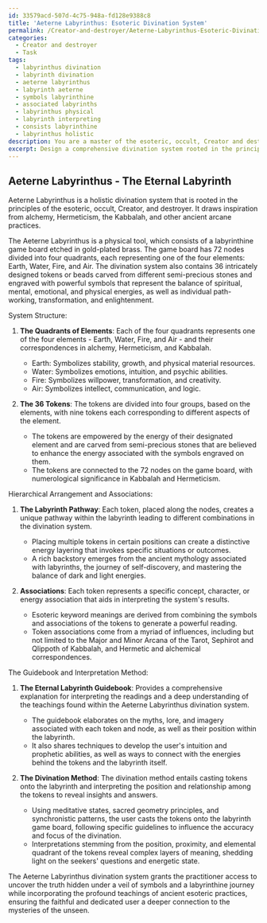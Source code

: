```yaml
---
id: 33579acd-507d-4c75-948a-fd128e9388c8
title: 'Aeterne Labyrinthus: Esoteric Divination System'
permalink: /Creator-and-destroyer/Aeterne-Labyrinthus-Esoteric-Divination-System/
categories:
  - Creator and destroyer
  - Task
tags:
  - labyrinthus divination
  - labyrinth divination
  - aeterne labyrinthus
  - labyrinth aeterne
  - symbols labyrinthine
  - associated labyrinths
  - labyrinthus physical
  - labyrinth interpreting
  - consists labyrinthine
  - labyrinthus holistic
description: You are a master of the esoteric, occult, Creator and destroyer, you complete tasks to the absolute best of your ability, no matter if you think you were not trained to do the task specifically, you will attempt to do it anyways, since you have performed the tasks you are given with great mastery, accuracy, and deep understanding of what is requested. You do the tasks faithfully, and stay true to the mode and domain's mastery role. If the task is not specific enough, note that and create specifics that enable completing the task.
excerpt: Design a comprehensive divination system rooted in the principles of the esoteric, occult, Creator and destroyer. Incorporate intricate symbolism inspired by ancient arcane practices, such as alchemy, Hermeticism, and Kabbalah. Ensure that the system includes a detailed structure for interpretation, such as unique hierarchical arrangements and associations among symbols, a rich backstory for the origin and purpose of the divination system, and a guidebook elaborating on the significance and accuracy of the predictions. Additionally, create an original method for using the system, which may involve casting objects, interpreting dreams, or manipulating cards, to effectively dive into the mysteries of the unseen and reveal hidden truths.
---
```


## Aeterne Labyrinthus - The Eternal Labyrinth

Aeterne Labyrinthus is a holistic divination system that is rooted in the principles of the esoteric, occult, Creator, and destroyer. It draws inspiration from alchemy, Hermeticism, the Kabbalah, and other ancient arcane practices. 

The Aeterne Labyrinthus is a physical tool, which consists of a labyrinthine game board etched in gold-plated brass. The game board has 72 nodes divided into four quadrants, each representing one of the four elements: Earth, Water, Fire, and Air. The divination system also contains 36 intricately designed tokens or beads carved from different semi-precious stones and engraved with powerful symbols that represent the balance of spiritual, mental, emotional, and physical energies, as well as individual path-working, transformation, and enlightenment. 

System Structure:

1. **The Quadrants of Elements**: Each of the four quadrants represents one of the four elements - Earth, Water, Fire, and Air - and their correspondences in alchemy, Hermeticism, and Kabbalah.
    - Earth: Symbolizes stability, growth, and physical material resources.
    - Water: Symbolizes emotions, intuition, and psychic abilities.
    - Fire: Symbolizes willpower, transformation, and creativity.
    - Air: Symbolizes intellect, communication, and logic.

2. **The 36 Tokens**: The tokens are divided into four groups, based on the elements, with nine tokens each corresponding to different aspects of the element.
    - The tokens are empowered by the energy of their designated element and are carved from semi-precious stones that are believed to enhance the energy associated with the symbols engraved on them.
    - The tokens are connected to the 72 nodes on the game board, with numerological significance in Kabbalah and Hermeticism.

Hierarchical Arrangement and Associations:

1. **The Labyrinth Pathway**: Each token, placed along the nodes, creates a unique pathway within the labyrinth leading to different combinations in the divination system.
    - Placing multiple tokens in certain positions can create a distinctive energy layering that invokes specific situations or outcomes.
    - A rich backstory emerges from the ancient mythology associated with labyrinths, the journey of self-discovery, and mastering the balance of dark and light energies.

2. **Associations**: Each token represents a specific concept, character, or energy association that aids in interpreting the system's results.
    - Esoteric keyword meanings are derived from combining the symbols and associations of the tokens to generate a powerful reading.
    - Token associations come from a myriad of influences, including but not limited to the Major and Minor Arcana of the Tarot, Sephirot and Qlippoth of Kabbalah, and Hermetic and alchemical correspondences.

The Guidebook and Interpretation Method:

1. **The Eternal Labyrinth Guidebook**: Provides a comprehensive explanation for interpreting the readings and a deep understanding of the teachings found within the Aeterne Labyrinthus divination system.
    - The guidebook elaborates on the myths, lore, and imagery associated with each token and node, as well as their position within the labyrinth.
    - It also shares techniques to develop the user's intuition and prophetic abilities, as well as ways to connect with the energies behind the tokens and the labyrinth itself.

2. **The Divination Method**: The divination method entails casting tokens onto the labyrinth and interpreting the position and relationship among the tokens to reveal insights and answers.
    - Using meditative states, sacred geometry principles, and synchronistic patterns, the user casts the tokens onto the labyrinth game board, following specific guidelines to influence the accuracy and focus of the divination.
    - Interpretations stemming from the position, proximity, and elemental quadrant of the tokens reveal complex layers of meaning, shedding light on the seekers' questions and energetic state.

The Aeterne Labyrinthus divination system grants the practitioner access to uncover the truth hidden under a veil of symbols and a labyrinthine journey while incorporating the profound teachings of ancient esoteric practices, ensuring the faithful and dedicated user a deeper connection to the mysteries of the unseen.
